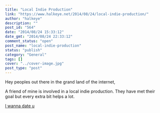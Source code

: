 ```yaml
---
title: "Local Indie Production"
link: "https://www.halkeye.net/2014/08/24/local-indie-production/"
author: "halkeye"
description: ""
post_id: "564"
date: "2014/08/24 15:33:12"
date_gmt: "2014/08/24 22:33:12"
comment_status: "open"
post_name: "local-indie-production"
status: "publish"
category: "General"
tags: []
cover: "../cover-image.jpg"
post_type: "post"
---
```


Hey peoples out there in the grand land of the internet,

A friend of mine is involved in a local indie production. They have met their goal but every extra bit helps a lot.



[I wanna date u](https://www.indiegogo.com/projects/i-wanna-date-u-the-movie/x/219183#home)